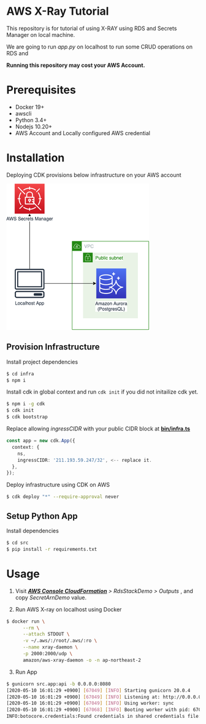 # AWS X-Ray Tutorial

This repository is for tutorial of using X-RAY using RDS and Secrets Manager on local machine.

We are going to run *app.py* on localhost to run some CRUD operations on RDS and 

**Running this repository may cost your AWS Account.**

# Prerequisites

- Docker 19+
- awscli
- Python 3.4+
- Nodejs 10.20+
- AWS Account and Locally configured AWS credential

# Installation

Deploying CDK provisions below infrastructure on your AWS account

<img src="assets/xray.png" />

## Provision Infrastructure

Install project dependencies

```bash
$ cd infra
$ npm i
```

Install cdk in global context and run `cdk init` if you did not initailize cdk yet.

```bash
$ npm i -g cdk
$ cdk init
$ cdk bootstrap
```

Replace allowing *ingressCIDR* with your public CIDR block at [**bin/infra.ts**](bin/infra.ts)

```typescript
const app = new cdk.App({
  context: {
    ns,
    ingressCIDR: '211.193.59.247/32', <-- replace it.
  },
});
```

Deploy infrastructure using CDK on AWS

```bash
$ cdk deploy "*" --require-approval never
```

## Setup Python App

Install dependencies

```bash
$ cd src
$ pip install -r requirements.txt
```

# Usage

1. Visit *[**AWS Console CloudFormation**](https://console.aws.amazon.com/cloudformation/home) > RdsStackDemo > Outputs*
, and copy *SecretArnDemo* value.

2. Run AWS X-ray on localhost using Docker

```bash
$ docker run \
      --rm \
      --attach STDOUT \
      -v ~/.aws/:/root/.aws/:ro \
      --name xray-daemon \
      -p 2000:2000/udp \
      amazon/aws-xray-daemon -o -n ap-northeast-2
```

3. Run App

```bash
$ gunicorn src.app:api -b 0.0.0.0:8080
[2020-05-10 16:01:29 +0900] [67049] [INFO] Starting gunicorn 20.0.4
[2020-05-10 16:01:29 +0900] [67049] [INFO] Listening at: http://0.0.0.0:8080 (67049)
[2020-05-10 16:01:29 +0900] [67049] [INFO] Using worker: sync
[2020-05-10 16:01:29 +0900] [67068] [INFO] Booting worker with pid: 67068
INFO:botocore.credentials:Found credentials in shared credentials file: ~/.aws/credentials
```